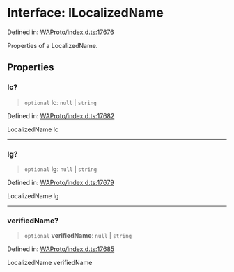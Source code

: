 # Interface: ILocalizedName

Defined in: [WAProto/index.d.ts:17676](https://github.com/Fokusdotid/bail/blob/8a30cf93a8ac726f06d1ad6578695812a8253e53/WAProto/index.d.ts#L17676)

Properties of a LocalizedName.

## Properties

### lc?

> `optional` **lc**: `null` \| `string`

Defined in: [WAProto/index.d.ts:17682](https://github.com/Fokusdotid/bail/blob/8a30cf93a8ac726f06d1ad6578695812a8253e53/WAProto/index.d.ts#L17682)

LocalizedName lc

***

### lg?

> `optional` **lg**: `null` \| `string`

Defined in: [WAProto/index.d.ts:17679](https://github.com/Fokusdotid/bail/blob/8a30cf93a8ac726f06d1ad6578695812a8253e53/WAProto/index.d.ts#L17679)

LocalizedName lg

***

### verifiedName?

> `optional` **verifiedName**: `null` \| `string`

Defined in: [WAProto/index.d.ts:17685](https://github.com/Fokusdotid/bail/blob/8a30cf93a8ac726f06d1ad6578695812a8253e53/WAProto/index.d.ts#L17685)

LocalizedName verifiedName
